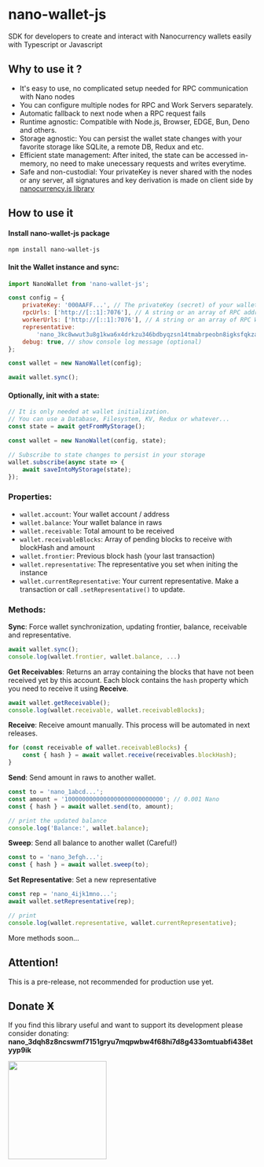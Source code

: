# nano-wallet-js

SDK for developers to create and interact with Nanocurrency wallets easily with Typescript or Javascript

## Why to use it ?

- It's easy to use, no complicated setup needed for RPC communication with Nano nodes
- You can configure multiple nodes for RPC and Work Servers separately.
- Automatic fallback to next node when a RPC request fails
- Runtime agnostic: Compatible with Node.js, Browser, EDGE, Bun, Deno and others.
- Storage agnostic: You can persist the wallet state changes with your favorite storage like SQLite, a remote DB, Redux and etc. 
- Efficient state management: After inited, the state can be accessed in-memory, no need to make unecessary requests and writes everytime.
- Safe and non-custodial: Your privateKey is never shared with the nodes or any server, all signatures and key derivation is made on client side by [nanocurrency.js library](https://github.com/marvinroger/nanocurrency-js)

## How to use it

#### Install nano-wallet-js package

```
npm install nano-wallet-js
```

#### Init the Wallet instance and sync:

```js
import NanoWallet from 'nano-wallet-js';

const config = {
	privateKey: '000AAFF...', // The privateKey (secret) of your wallet (not the SEED, neither the MNEMONIC)
	rpcUrls: ['http://[::1]:7076'], // A string or an array of RPC addresses
	workerUrls: ['http://[::1]:7076'], // A string or an array of RPC Worker Server. Can be the same as rpcUrls
	representative:
		'nano_3kc8wwut3u8g1kwa6x4drkzu346bdbyqzsn14tmabrpeobn8igksfqkzajbb', // representative account
	debug: true, // show console log message (optional)
};

const wallet = new NanoWallet(config);

await wallet.sync();
```

#### Optionally, init with a state:

```js
// It is only needed at wallet initialization.
// You can use a Database, Filesystem, KV, Redux or whatever...
const state = await getFromMyStorage();

const wallet = new NanoWallet(config, state);

// Subscribe to state changes to persist in your storage
wallet.subscribe(async state => {
	await saveIntoMyStorage(state);
});
```

### Properties:

- `wallet.account`: Your wallet account / address
- `wallet.balance`: Your wallet balance in raws
- `wallet.receivable`: Total amount to be received
- `wallet.receivableBlocks`: Array of pending blocks to receive with blockHash and amount
- `wallet.frontier`: Previous block hash (your last transaction)
- `wallet.representative`: The representative you set when initing the instance
- `wallet.currentRepresentative`: Your current representative. Make a transaction or call `.setRepresentative()` to update.

### Methods:

**Sync**: Force wallet synchronization, updating frontier, balance, receivable and representative.

```js
await wallet.sync();
console.log(wallet.frontier, wallet.balance, ...)
```

**Get Receivables**:
Returns an array containing the blocks that have not been received yet by this account. Each block contains
the `hash` property which you need to receive it using **Receive**.

```js
await wallet.getReceivable();
console.log(wallet.receivable, wallet.receivableBlocks);
```

**Receive**: Receive amount manually. This process will be automated in next releases.

```js
for (const receivable of wallet.receivableBlocks) {
	const { hash } = await wallet.receive(receivables.blockHash);
}
```

**Send**: Send amount in raws to another wallet.

```js
const to = 'nano_1abcd...';
const amount = '1000000000000000000000000000'; // 0.001 Nano
const { hash } = await wallet.send(to, amount);

// print the updated balance
console.log('Balance:', wallet.balance);
```

**Sweep**: Send all balance to another wallet (Careful!)

```js
const to = 'nano_3efgh...';
const { hash } = await wallet.sweep(to);
```

**Set Representative**: Set a new representative

```js
const rep = 'nano_4ijk1mno...';
await wallet.setRepresentative(rep);

// print
console.log(wallet.representative, wallet.currentRepresentative);
```

More methods soon...

## Attention!

This is a pre-release, not recommended for production use yet.

## Donate Ӿ

If you find this library useful and want to support its development please consider donating:
**nano_3dqh8z8ncswmf7151gryu7mqpwbw4f68hi7d8g433omtuabfi438etyyp9ik**

<kbd><img src="https://i.ibb.co/Gs6yhv2/nano-wallet-js-qr-code.png" width="200px" height="200px" /></kbd>
